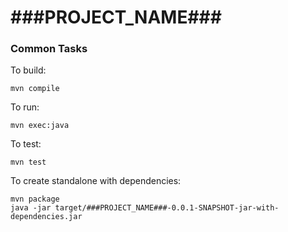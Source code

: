 # ###PROJECT_NAME###

### Common Tasks

To build:

    mvn compile

To run:

    mvn exec:java 

To test:

    mvn test

To create standalone with dependencies:

    mvn package
    java -jar target/###PROJECT_NAME###-0.0.1-SNAPSHOT-jar-with-dependencies.jar
